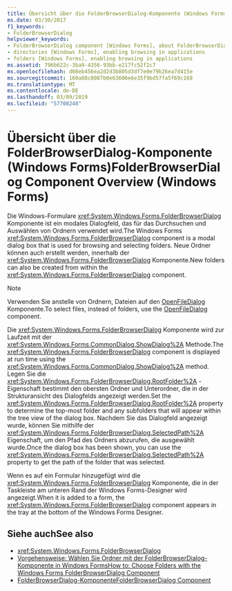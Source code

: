 ```yaml
---
title: Übersicht über die FolderBrowserDialog-Komponente (Windows Forms)
ms.date: 03/30/2017
f1_keywords:
- FolderBrowserDialog
helpviewer_keywords:
- FolderBrowserDialog component [Windows Forms], about FolderBrowserDialog
- directories [Windows Forms], enabling browsing in applications
- folders [Windows Forms], enabling browsing in applications
ms.assetid: 796b622c-3ba9-4356-93bb-e217fc52f2c7
ms.openlocfilehash: d08eb456ea2d2d3b805d3df7e0e79b26ea7d415e
ms.sourcegitcommit: 160a88c8087b0e63606e6e35f9bd57fa5f69c168
ms.translationtype: MT
ms.contentlocale: de-DE
ms.lasthandoff: 03/09/2019
ms.locfileid: "57708248"
---
```

# <a name="folderbrowserdialog-component-overview-windows-forms"></a><span data-ttu-id="2ef93-102">Übersicht über die FolderBrowserDialog-Komponente (Windows Forms)</span><span class="sxs-lookup"><span data-stu-id="2ef93-102">FolderBrowserDialog Component Overview (Windows Forms)</span></span>
<span data-ttu-id="2ef93-103">Die Windows-Formulare <xref:System.Windows.Forms.FolderBrowserDialog> Komponente ist ein modales Dialogfeld, das für das Durchsuchen und Auswählen von Ordnern verwendet wird.</span><span class="sxs-lookup"><span data-stu-id="2ef93-103">The Windows Forms <xref:System.Windows.Forms.FolderBrowserDialog> component is a modal dialog box that is used for browsing and selecting folders.</span></span> <span data-ttu-id="2ef93-104">Neue Ordner können auch erstellt werden, innerhalb der <xref:System.Windows.Forms.FolderBrowserDialog> Komponente.</span><span class="sxs-lookup"><span data-stu-id="2ef93-104">New folders can also be created from within the <xref:System.Windows.Forms.FolderBrowserDialog> component.</span></span>  
  
> [!NOTE]
>  <span data-ttu-id="2ef93-105">Verwenden Sie anstelle von Ordnern, Dateien auf den [OpenFileDialog](openfiledialog-component-windows-forms.md) Komponente.</span><span class="sxs-lookup"><span data-stu-id="2ef93-105">To select files, instead of folders, use the [OpenFileDialog](openfiledialog-component-windows-forms.md) component.</span></span>  
  
 <span data-ttu-id="2ef93-106">Die <xref:System.Windows.Forms.FolderBrowserDialog> Komponente wird zur Laufzeit mit der <xref:System.Windows.Forms.CommonDialog.ShowDialog%2A> Methode.</span><span class="sxs-lookup"><span data-stu-id="2ef93-106">The <xref:System.Windows.Forms.FolderBrowserDialog> component is displayed at run time using the <xref:System.Windows.Forms.CommonDialog.ShowDialog%2A> method.</span></span> <span data-ttu-id="2ef93-107">Legen Sie die <xref:System.Windows.Forms.FolderBrowserDialog.RootFolder%2A> -Eigenschaft bestimmt den obersten Ordner und Unterordner, die in der Strukturansicht des Dialogfelds angezeigt werden.</span><span class="sxs-lookup"><span data-stu-id="2ef93-107">Set the <xref:System.Windows.Forms.FolderBrowserDialog.RootFolder%2A> property to determine the top-most folder and any subfolders that will appear within the tree view of the dialog box.</span></span> <span data-ttu-id="2ef93-108">Nachdem Sie das Dialogfeld angezeigt wurde, können Sie mithilfe der <xref:System.Windows.Forms.FolderBrowserDialog.SelectedPath%2A> Eigenschaft, um den Pfad des Ordners abzurufen, die ausgewählt wurde.</span><span class="sxs-lookup"><span data-stu-id="2ef93-108">Once the dialog box has been shown, you can use the <xref:System.Windows.Forms.FolderBrowserDialog.SelectedPath%2A> property to get the path of the folder that was selected.</span></span>  
  
 <span data-ttu-id="2ef93-109">Wenn es auf ein Formular hinzugefügt wird die <xref:System.Windows.Forms.FolderBrowserDialog> Komponente, die in der Taskleiste am unteren Rand der Windows Forms-Designer wird angezeigt.</span><span class="sxs-lookup"><span data-stu-id="2ef93-109">When it is added to a form, the <xref:System.Windows.Forms.FolderBrowserDialog> component appears in the tray at the bottom of the Windows Forms Designer.</span></span>  
  
## <a name="see-also"></a><span data-ttu-id="2ef93-110">Siehe auch</span><span class="sxs-lookup"><span data-stu-id="2ef93-110">See also</span></span>
- <xref:System.Windows.Forms.FolderBrowserDialog>
- [<span data-ttu-id="2ef93-111">Vorgehensweise: Wählen Sie Ordner mit der FolderBrowserDialog-Komponente in Windows Forms</span><span class="sxs-lookup"><span data-stu-id="2ef93-111">How to: Choose Folders with the Windows Forms FolderBrowserDialog Component</span></span>](how-to-choose-folders-with-the-windows-forms-folderbrowserdialog-component.md)
- [<span data-ttu-id="2ef93-112">FolderBrowserDialog-Komponente</span><span class="sxs-lookup"><span data-stu-id="2ef93-112">FolderBrowserDialog Component</span></span>](folderbrowserdialog-component-windows-forms.md)
